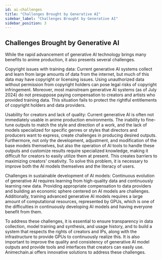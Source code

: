 ```yaml
---
id: ai-challenges
title: "Challenges Brought by Generative AI"
sidebar_label: "Challenges Brought by Generative AI"
sidebar_position: 3
---
```


## Challenges Brought by Generative AI

While the rapid advancement of generative AI technology brings many benefits to anime production, it also presents several challenges.

Copyright issues with training data: Current generative AI systems collect and learn from large amounts of data from the internet, but much of this data may have copyright or licensing issues. Using unauthorized data without permission from copyright holders can pose legal risks of copyright infringement. Moreover, most mainstream generative AI systems (as of July 2024) do not presuppose paying compensation to creators and artists who provided training data. This situation fails to protect the rightful entitlements of copyright holders and data providers.

Usability for creators and lack of quality: Current generative AI is often not immediately usable in anime production environments. The inability to fine-tune outputs to match the style and direction of a work, and the lack of models specialized for specific genres or styles that directors and producers want to express, create challenges in producing desired outputs. Furthermore, not only the development, adjustment, and modification of the base models themselves, but also the operation of AI tools to handle these outputs and customize results require specialized knowledge, making it difficult for creators to easily utilize them at present. This creates barriers to maximizing creators' creativity. To solve this problem, it is necessary to improve both the AI models themselves and the literacy of users.

Challenges in sustainable development of AI models: Continuous evolution of generative AI requires learning from high-quality data and continuously learning new data. Providing appropriate compensation to data providers and building an economic sphere centered on AI models are challenges. Additionally, training advanced generative AI models requires a large amount of computational resources, represented by GPUs, which is one of the difficulties in continuously developing AI models and having everyone benefit from them.

To address these challenges, it is essential to ensure transparency in data collection, model training and synthesis, and usage history, and to build a system that respects the rights of creators and IPs, along with the infrastructure to provide GPUs to continuously realize this. It is also important to improve the quality and consistency of generative AI model outputs and provide tools and interfaces that creators can easily use. Animechain.ai offers innovative solutions to address these challenges.

